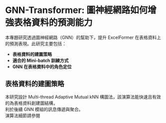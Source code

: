 # GNN-Transformer: 圖神經網路如何增強表格資料的預測能力
本專題研究透過圖神經網路（GNN）的幫助下，提升 ExcelFormer 在表格資料上的預測表現。此研究主要包括：
- **表格資料的建圖策略**
- **適合的 Mini-batch 訓練方式**
- **GNN 在表格資料中的角色定位**
## 表格資料的建圖策略
本研究設計 Multi-thread Adaptive Mutual kNN 構圖法，該演算法能快速且有效的為表格資料創建圖結構，  
利於後續 GNN 模組的訊息傳遞與聚合。  
演算法細節請參閱
